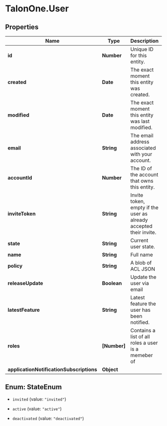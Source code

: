 # TalonOne.User

## Properties
Name | Type | Description | Notes
------------ | ------------- | ------------- | -------------
**id** | **Number** | Unique ID for this entity. | 
**created** | **Date** | The exact moment this entity was created. | 
**modified** | **Date** | The exact moment this entity was last modified. | 
**email** | **String** | The email address associated with your account. | 
**accountId** | **Number** | The ID of the account that owns this entity. | 
**inviteToken** | **String** | Invite token, empty if the user as already accepted their invite. | 
**state** | **String** | Current user state. | 
**name** | **String** | Full name | 
**policy** | **String** | A blob of ACL JSON | 
**releaseUpdate** | **Boolean** | Update the user via email | 
**latestFeature** | **String** | Latest feature the user has been notified. | [optional] 
**roles** | **[Number]** | Contains a list of all roles a user is a memeber of | [optional] 
**applicationNotificationSubscriptions** | **Object** |  | [optional] 


<a name="StateEnum"></a>
## Enum: StateEnum


* `invited` (value: `"invited"`)

* `active` (value: `"active"`)

* `deactivated` (value: `"deactivated"`)




